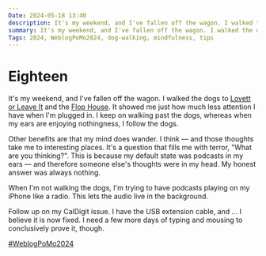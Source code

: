 ```yaml
---
Date: 2024-05-18 13:40
description: It's my weekend, and I've fallen off the wagon. I walked the dogs to Lovett or Leave It and the Flop House.
summary: It's my weekend, and I've fallen off the wagon. I walked the dogs to Lovett or Leave It and the Flop House.
Tags: 2024, WeblogPoMo2024, dog-walking, mindfulness, tips
---
```


# Eighteen

It's my weekend, and I've fallen off the wagon. I walked the dogs to [Lovett or Leave It](https://crooked.com/podcast-series/lovett-or-leave-it/) and the [Flop House](https://www.flophousepodcast.com/). It showed me just how much less attention I have when I'm plugged in. I keep on walking past the dogs, whereas when my ears are enjoying nothingness, I follow the dogs. 

Other benefits are that my mind does wander. I think — and those thoughts take me to interesting places. It's a question that fills me with terror, "What are you thinking?". This is because my default state was podcasts in my ears — and therefore someone else's thoughts were in my head. My honest answer was always nothing.

When I'm not walking the dogs, I'm trying to have podcasts playing on my iPhone like a radio. This lets the audio live in the background.

Follow up on my CalDigit issue. I have the USB extension cable, and … I believe it is now fixed. I need a few more days of typing and mousing to conclusively prove it, though.

[#WeblogPoMo2024](https://weblog.anniegreens.lol/weblog-posting-month-2024)

